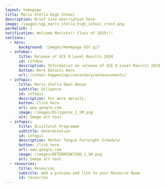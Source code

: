 ```yaml
---
layout: homepage
title: Maris Stella High School
description: Brief site description here
image: /images/sgp_maris_stella_high_school_crest.png
permalink: /
notification: Welcome Marists!! Class of 2025!!!
sections:
  - hero:
      background: /images/Homepage GIF.gif
  - infobar:
      title: Release of GCE O Level Results 2024
      id: infobar
      description: Information on release of GCE O Level Results 2024
      button: More Details Here
      url: /school-happenings/secondary/announcements/
  - infopic:
      title: Maris Stella Open House
      subtitle: Diligence
      id: infopic
      description: For more details,
      button: Click here
      url: www.google.com
      image: /images/Diligence_1_SM.png
      alt: Image alt text
  - infopic:
      title: Bicultural Programme
      subtitle: Determination
      id: infopic
      description: Mother Tongue Fortnight Schedule
      button: Click here
      url: www.google.com
      image: /images/DETERMINATION_1_SM.png
      alt: Image alt text
  - resources:
      title: Resources
      subtitle: Add a preview and link to your Resource Room
      id: resources
---
```

